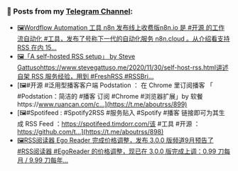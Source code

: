 ### 📰 Posts from my [Telegram Channel](https://t.me/s/aboutrss):
<!-- BLOG-POST-LIST:START -->
- [🖼Wordflow Automation 工具 n8n 发布线上收费版n8n.io 是 #开源 的工作流自动化 #工具，发布了号称下一代的自动化服务 n8n.cloud 。从介绍看支持 RSS 在内 15...](https://t.me/aboutrss/901)
- [🖼「A self-hosted RSS setup」 by Steve Gattusohttps://www.stevegattuso.me/2020/11/30/self-host-rss.html讲述自架 RSS 服务经验，用到 #FreshRSS #RSSBri...](https://t.me/aboutrss/900)
- [🖼#开源 #泛用型播客客户端 Podstation ： 在 Chrome 里订阅播客 「 #Podstation：简洁的 #播客 订阅 #Chrome #浏览器扩展」by 软餐https://www.ruancan.com/c...](https://t.me/aboutrss/899)
- [🖼#Spotifeed : #Spotify2RSS #服务贴入 #Spotify #播客 链接即可为其生成 RSS Feed ：https://spotifeed.timdorr.com/该 #工具 #开源 ：https://github.com/t...](https://t.me/aboutrss/898)
- [🖼RSS阅读器 Ego Reader 完成价格调整，发布 3.0.0 版频道9月预告了 #RSS阅读器 #EgoReader 的价格调整，现已在 3.0.0 版完成上调：0.99 刀每月 / 9.99 刀每年...](https://t.me/aboutrss/897)
<!-- BLOG-POST-LIST:END -->

<!--
**AboutRSS/AboutRSS** is a ✨ _special_ ✨ repository because its `README.md` (this file) appears on your GitHub profile.

Here are some ideas to get you started:

- 🔭 I’m currently working on ...
- 🌱 I’m currently learning ...
- 👯 I’m looking to collaborate on ...
- 🤔 I’m looking for help with ...
- 💬 Ask me about ...
- 📫 How to reach me: ...
- 😄 Pronouns: ...
- ⚡ Fun fact: ...
-->
